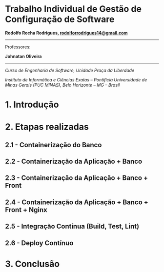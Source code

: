 # Trabalho Individual de Gestão de Configuração de Software


**Rodolfo Rocha Rodrigues, rodolforrodrigues14@gmail.com**


---

Professores:

**Johnatan Oliveira**

---

_Curso de Engenharia de Software, Unidade Praça da Liberdade_

_Instituto de Informática e Ciências Exatas – Pontifícia Universidade de Minas Gerais (PUC MINAS), Belo Horizonte – MG – Brasil_


# 1. Introdução


# 2. Etapas realizadas

## 2.1 - Containerização do Banco


## 2.2 - Containerização da Aplicação + Banco


## 2.3 - Containerização da Aplicação + Banco + Front


## 2.4 - Containerização da Aplicação + Banco + Front + Nginx


## 2.5 - Integração Contínua (Build, Test, Lint)


## 2.6 - Deploy Contínuo


# 3. Conclusão

